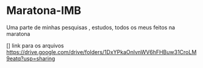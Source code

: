 # Maratona-IMB
Uma parte de minhas pesquisas , estudos, todos os meus feitos na maratona 

[] link para os arquivos https://drive.google.com/drive/folders/1DxYPkaOnlvnWV6hFHBuw31CroLM9eatq?usp=sharing
